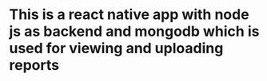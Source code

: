 # This is a react native app with node js as backend and mongodb which is used for viewing and uploading reports